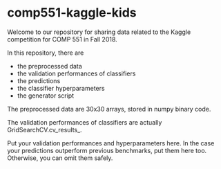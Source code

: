 # comp551-kaggle-kids
Welcome to our repository for sharing data related to the Kaggle competition for COMP 551 in Fall 2018.

In this repository, there are
  - the preprocessed data
  - the validation performances of classifiers
  - the predictions
  - the classifier hyperparameters
  - the generator script

The preprocessed data are 30x30 arrays, stored in numpy binary code.

The validation performances of classifiers are actually GridSearchCV.cv_results_.

Put your validation performances and hyperparameters here. In the case your predictions outperform previous benchmarks, put them here too. Otherwise, you can omit them safely.
